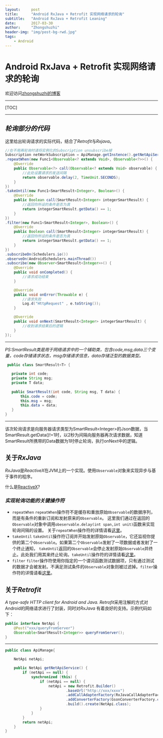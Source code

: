 ```yaml
---
layout:     post
title:      "Android RxJava + Retrofit 实现网络请求的轮询"
subtitle:   "Android RxJava + Retrofit Leaning"
date:       2017-03-30
author:     "Zhongshuzhi"
header-img: "img/post-bg-rwd.jpg"
tags:
    - Android
---
```


# Android RxJava + Retrofit 实现网络请求的轮询

[zhongshuzhi的博客]:https://zhongshuzhi.github.io
欢迎访问[zhongshuzhi的博客][]

***
[TOC]

***
## *轮询部分的代码*
这里给出轮询请求的实际代码，结合了*Retrofit*与*Rxjava*。

``` java
//在不用再轮询时请将实例化的Subscription unsubscribe掉
Subscription netWorkSubscription = ApiManage.getInstence().getNetApiService().queryFromServer()
.repeatWhen(new Func1<Observable<? extends Void>, Observable<?>>() {
    @Override
    public Observable<?> call(Observable<? extends Void> observable) {
        //此处设置请求的发送间隔
        return observable.delay(2, TimeUnit.SECONDS);
    }
})
.takeUntil(new Func1<SmartResult<Integer>, Boolean>() {
    @Override
    public Boolean call(SmartResult<Integer> integerSmartResult) {
        //返回你所设的条件是否为真
        return integerSmartResult.getData() == 1;
    }
})
.filter(new Func1<SmartResult<Integer>, Boolean>() {
    @Override
    public Boolean call(SmartResult<Integer> integerSmartResult) {
        //返回你所设的条件是否为真
        return integerSmartResult.getData() == 1;
    }
})
.subscribeOn(Schedulers.io())
.observeOn(AndroidSchedulers.mainThread())
.subscribe(new Observer<SmartResult<Integer>>() {
    @Override
    public void onCompleted() {
        //请求成功结束
    }

    @Override
    public void onError(Throwable e) {
        //请求失败
        Log.d("HttpRequest" , e.toString());
    }

    @Override
    public void onNext(SmartResult<Integer> integerSmartResult) {
        //收到请求结果后的逻辑
    }
});
```
***
*PS:SmartResult类是用于网络请求中的一个辅助类，包含code,msg,data三个变量，code存储请求状态，msg存储请求信息，data存储泛型的数据类型。*

``` java
 public class SmartResult<T> {
 
   private int code;
   private String msg;
   private T data;
   
   public SmartResult(int code, String msg, T data) {
       this.code = code;
       this.msg = msg;
       this.data = data;
   }
}
```
***

该次轮询请求是向服务器请求类型为SmartResult<Integer\>的Json数据，当SmartResult.getData()!=1时，以2秒为间隔向服务器再次请求数据，知道SmartResult所携带的Data数据为1时停止轮询，执行onNext中的逻辑。

## 关于*RxJava*

*RxJava*是*ReactiveX*在JVM上的一个实现。使用`Observable`对象来实现异步与基于事件的程序。

什么是[ReactiveX](https://github.com/mcxiaoke/RxDocs/blob/master/Intro.md)?

### *实现轮询功能的关键操作符*

* `repeatWhen`
`repeatWhen`操作符不是缓存和重放原始`Observable`的数据序列，而是有条件的重新订阅和发射原来的`Observable`。
这里我们通过在返回的`Observable`对象中调用`obeservable.delay(int span,int unit)`函数来实现轮询间隔的设置。
关于`repeatWhen`操作符的详情请看[这里](https://github.com/mcxiaoke/RxDocs/blob/master/operators/Repeat.md)。
* `takeUntil`
`takeUntil`操作符订阅并开始发射原始`Observable`，它还监视你提供的第二个`Observable`。如果第二个`Observable`发射了一项数据或者发射了一个终止通知， `takeUntil`返回的`Observable`会停止发射原始`Observable`并终止。此处我们用其来终止轮询。`takeUntil`操作符的详情请看[这里](https://github.com/mcxiaoke/RxDocs/blob/master/operators/Conditional.md#TakeUntil)。
* `filter`
`filter`操作符使用你指定的一个谓词函数测试数据项，只有通过测试的数据才会被发射。不满足测试条件的`Observable`对象则被过滤掉。`filter`操作符的详情请看[这里](https://github.com/mcxiaoke/RxDocs/blob/master/operators/Filter.md)。

## 关于*Retrofit*

*A type-safe HTTP client for Android and Java.* *Retrofit*采用注解的方式对Android的网络请求进行了封装，同时对*RxJava* 有着良好的支持。示例代码如下：

``` java
public interface NetApi {
	@Post("xxx/queryFromServer")
	Observable<SmartResult<Integer>> queryFromServer();
}
```
***

```java
public class ApiManage{

    NetApi netApi;

    public NetApi getNetApiService() {
        if (netApi == null) {
            synchronized (this) {
                if (netApi == null) {
                    netApi = new Retrofit.Builder()
                            .baseUrl("http://xxx/xxxx")
                            .addCallAdapterFactory(RxJavaCallAdapterFactory.create())
                            .addConverterFactory(GsonConverterFactory.create())
                            .build().create(NetApi.class);
                }
            }
        }
        return netApi;
    }
}
```
